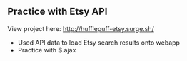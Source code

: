 ## Practice with Etsy API 

View project here: http://hufflepuff-etsy.surge.sh/

* Used API data to load Etsy search results onto webapp
* Practice with $.ajax